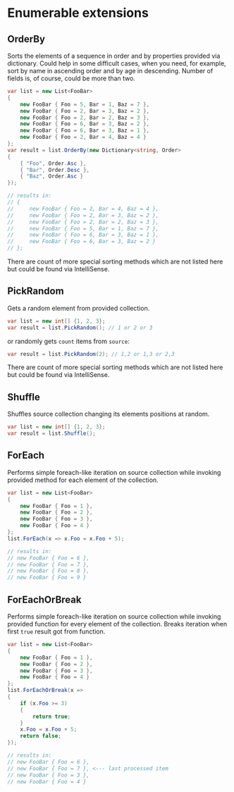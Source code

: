 # Enumerable extensions

## OrderBy

Sorts the elements of a sequence in order and by properties provided via dictionary. Could help in some difficult cases, when you need, for example, sort by name in ascending order and by age in descending. Number of fields is, of course, could be more than two.

```csharp
var list = new List<FooBar>
{
    new FooBar { Foo = 5, Bar = 1, Baz = 7 },
    new FooBar { Foo = 2, Bar = 3, Baz = 2 },
    new FooBar { Foo = 2, Bar = 2, Baz = 3 },
    new FooBar { Foo = 6, Bar = 3, Baz = 2 },
    new FooBar { Foo = 6, Bar = 3, Baz = 1 },
    new FooBar { Foo = 2, Bar = 4, Baz = 4 }
};
var result = list.OrderBy(new Dictionary<string, Order>
{
    { "Foo", Order.Asc },
    { "Bar", Order.Desc },
    { "Baz", Order.Asc }
});

// results in:
// {
//     new FooBar { Foo = 2, Bar = 4, Baz = 4 },
//     new FooBar { Foo = 2, Bar = 3, Baz = 2 },
//     new FooBar { Foo = 2, Bar = 2, Baz = 3 },
//     new FooBar { Foo = 5, Bar = 1, Baz = 7 },
//     new FooBar { Foo = 6, Bar = 3, Baz = 1 },
//     new FooBar { Foo = 6, Bar = 3, Baz = 2 }
// };
```

There are count of more special sorting methods which are not listed here but could be found via IntelliSense.

## PickRandom

Gets a random element from provided collection.

```csharp
var list = new int[] {1, 2, 3};
var result = list.PickRandom(); // 1 or 2 or 3
```

or randomly gets ``count`` items from ``source``:

```csharp
var result = list.PickRandom(2); // 1,2 or 1,3 or 2,3
```

There are count of more special sorting methods which are not listed here but could be found via IntelliSense.

## Shuffle

Shuffles source collection changing its elements positions at random.

```csharp
var list = new int[] {1, 2, 3};
var result = list.Shuffle();
```

## ForEach

Performs simple foreach-like iteration on source collection while invoking provided method for each element of the collection.

```csharp
var list = new List<FooBar>
{
    new FooBar { Foo = 1 },
    new FooBar { Foo = 2 },
    new FooBar { Foo = 3 },
    new FooBar { Foo = 4 }
};
list.ForEach(x => x.Foo = x.Foo + 5);

// results in:
// new FooBar { Foo = 6 },
// new FooBar { Foo = 7 },
// new FooBar { Foo = 8 },
// new FooBar { Foo = 9 }
```

## ForEachOrBreak

Performs simple foreach-like iteration on source collection while invoking provided function for every element of the collection. Breaks iteration when first ``true`` result got from function.

```csharp
var list = new List<FooBar>
{
    new FooBar { Foo = 1 },
    new FooBar { Foo = 2 },
    new FooBar { Foo = 3 },
    new FooBar { Foo = 4 }
};
list.ForEachOrBreak(x =>
{
    if (x.Foo >= 3)
    {
        return true;
    }
    x.Foo = x.Foo + 5;
    return false;
});

// results in:
// new FooBar { Foo = 6 },
// new FooBar { Foo = 7 }, <--- last processed item
// new FooBar { Foo = 3 },
// new FooBar { Foo = 4 }
```